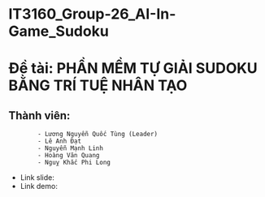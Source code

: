 # IT3160_Group-26_AI-In-Game_Sudoku
# Đề tài: PHẦN MỀM TỰ GIẢI SUDOKU BẰNG TRÍ TUỆ NHÂN TẠO 
## Thành viên: 
            - Lương Nguyễn Quốc Tùng (Leader)
            - Lê Anh Đạt
            - Nguyễn Mạnh Linh
            - Hoàng Văn Quang
            - Nguỵ Khắc Phi Long

- Link slide:
- Link demo: 
